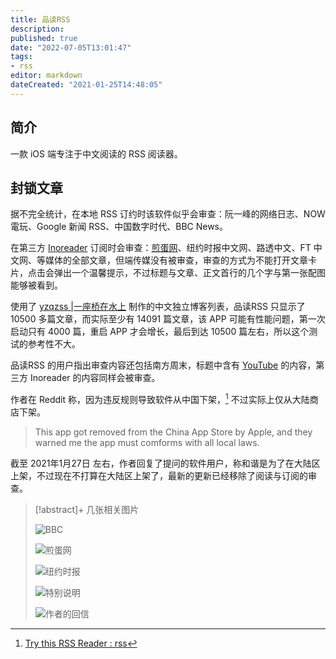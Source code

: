```yaml
---
title: 品读RSS
description:
published: true
date: "2022-07-05T13:01:47"
tags:
- rss
editor: markdown
dateCreated: "2021-01-25T14:48:05"
---
```


## 简介

一款 iOS 端专注于中文阅读的 RSS 阅读器。

## 封锁文章

据不完全统计，在本地 RSS 订约时该软件似乎会审查：阮一峰的网络日志、NOW電玩、Google 新闻 RSS、中国数字时代、BBC News。

在第三方 [Inoreader][] 订阅时会审查：[煎蛋网][]、纽约时报中文网、路透中文、FT 中文网、等媒体的全部文章，但端传媒没有被审查，审查的方式为不能打开文章卡片，点击会弹出一个温馨提示，不过标题与文章、正文首行的几个字与第一张配图能够被看到。

[Inoreader]: /software/inoreader.md

[煎蛋网]: /website/jandan.md

使用了 [yzqzss |一座桥在水上](https://blog.othing.xyz) 制作的中文独立博客列表，品读RSS 只显示了 10500 多篇文章，而实际至少有 14091 篇文章，该 APP 可能有性能问题，第一次启动只有 4000 篇，重启 APP 才会增长，最后到达 10500 篇左右，所以这个测试的参考性不大。

品读RSS 的用户指出审查内容还包括南方周末，标题中含有 [YouTube][] 的内容，第三方 Inoreader 的内容同样会被审查。

[Youtube]: /company/Google/Youtube.md

作者在 Reddit 称，因为违反规则导致软件从中国下架，[^pdr_b] 不过实际上仅从大陆商店下架。

[^pdr_b]: [Try this RSS Reader : rss](https://web.archive.org/web/20210125092406/https://old.reddit.com/r/rss/comments/l33e0n/try_this_rss_reader/)

> This app got removed from the China App Store by Apple, and they warned me the app must comforms with all local laws.

截至 2021年1月27日 左右，作者回复了提问的软件用户，称和谐是为了在大陆区上架，不过现在不打算在大陆区上架了，最新的更新已经移除了阅读与订阅的审查。

> [!abstract]+ 几张相关图片
>
> ![BBC](/src/photo/Pindoo_RSS/bbc_b.png)
>
> ![煎蛋网](/src/photo/Pindoo_RSS/jd_b.png)
>
> ![纽约时报](/src/photo/Pindoo_RSS/nyt_b.png)
>
> ![特别说明](/src/photo/Pindoo_RSS/Q&A.png)
>
> ![作者的回信](/src/photo/Pindoo_RSS/message.jpg)
